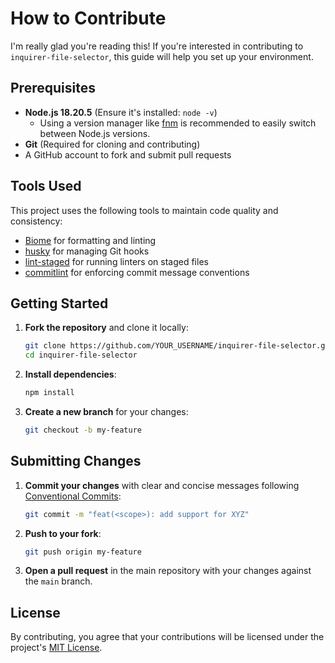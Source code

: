 # How to Contribute

I'm really glad you're reading this! If you're interested in contributing to `inquirer-file-selector`, this guide will help you set up your environment.

## Prerequisites

- **Node.js 18.20.5** (Ensure it's installed: `node -v`)
  - Using a version manager like [fnm](https://github.com/Schniz/fnm) is recommended to easily switch between Node.js versions.
- **Git** (Required for cloning and contributing)
- A GitHub account to fork and submit pull requests

## Tools Used

This project uses the following tools to maintain code quality and consistency:

- [Biome](https://biomejs.dev/) for formatting and linting
- [husky](https://github.com/typicode/husky) for managing Git hooks
- [lint-staged](https://github.com/okonet/lint-staged) for running linters on staged files
- [commitlint](https://commitlint.js.org/) for enforcing commit message conventions

## Getting Started

1. **Fork the repository** and clone it locally:
   ```sh
   git clone https://github.com/YOUR_USERNAME/inquirer-file-selector.git
   cd inquirer-file-selector
   ```
2. **Install dependencies**:
   ```sh
   npm install
   ```
3. **Create a new branch** for your changes:
   ```sh
   git checkout -b my-feature
   ```

## Submitting Changes

1. **Commit your changes** with clear and concise messages following [Conventional Commits](https://www.conventionalcommits.org/):
   ```sh
   git commit -m "feat(<scope>): add support for XYZ"
   ```
2. **Push to your fork**:
   ```sh
   git push origin my-feature
   ```
3. **Open a pull request** in the main repository with your changes against the `main` branch.

## License

By contributing, you agree that your contributions will be licensed under the project's [MIT License](LICENSE).
